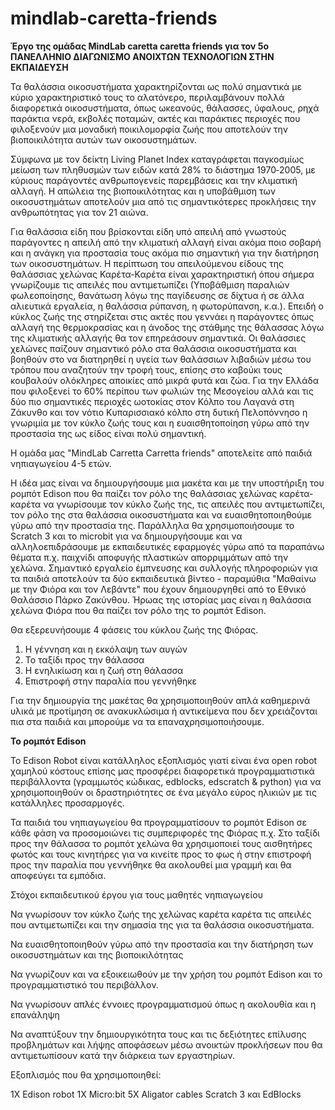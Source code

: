 # mindlab-caretta-friends
**Έργο της ομάδας MindLab caretta caretta friends για τον 5ο ΠΑΝΕΛΛΗΝΙΟ ΔΙΑΓΩΝΙΣΜΟ ΑΝΟΙΧΤΩΝ ΤΕΧΝΟΛΟΓΙΩΝ ΣΤΗΝ ΕΚΠΑΙΔΕΥΣΗ**

Τα θαλάσσια οικοσυστήματα χαρακτηρίζονται ως πολύ σημαντικά με κύριο χαρακτηριστικό τους το αλατόνερο, περιλαμβάνουν πολλά διαφορετικά οικοσυστήματα, όπως ωκεανούς, θάλασσες, ύφαλους, ρηχά παράκτια νερά, εκβολές ποταμών, ακτές και παράκτιες περιοχές που φιλοξενούν μια μοναδική ποικιλομορφία ζωής που αποτελούν την βιοποικιλότητα αυτών των οικοσυστημάτων.

Σύμφωνα  με  τον  δείκτη  Living Planet Index καταγράφεται  παγκοσμίως  μείωση  των  πληθυσμών  των  ειδών  κατά  28%  το διάστημα 1970‐2005, με κύριους παράγοντές ανθρωπογενείς παρεμβάσεις και την κλιματική αλλαγή. Η απώλεια της βιοποικιλότητας και η υποβάθμιση των οικοσυστημάτων αποτελούν μια από τις σημαντικότερες προκλήσεις την ανθρωπότητας για τον 21 αιώνα.

Για θαλάσσια είδη που βρίσκονται είδη υπό απειλή από γνωστούς παράγοντες η απειλή από την κλιματική αλλαγή είναι ακόμα ποιο σοβαρή και η ανάγκη για προστασία τους ακόμα πιο σημαντική για την διατήρηση των οικοσυστημάτων. Η περίπτωση του απειλούμενου είδους της θαλάσσιας χελώνας Καρέτα-Καρέτα είναι χαρακτηριστική όπου σήμερα γνωρίζουμε τις απειλές που αντιμετωπίζει (Υποβάθμιση παραλιών φωλεοποίησης, θανάτωση λόγω της παγίδευσης σε δίχτυα ή σε άλλα αλιευτικά εργαλεία, η θαλάσσια ρύπανση, η φωτορύπανση, κ.α.). Επειδή ο κύκλος ζωής της στηρίζεται στις ακτές που γεννάει η παράγοντες όπως αλλαγή της θερμοκρασίας και η άνοδος της στάθμης της θάλασσας λόγω της κλιματικής αλλαγής θα τον επηρεάσουν σημαντικά.
Οι θαλάσσιες χελώνες παίζουν σημαντικό ρόλο στα θαλάσσια οικοσυστήματα και βοηθούν στο να διατηρηθεί η υγεία των θαλάσσιων λιβαδιών μέσω του τρόπου που αναζητούν την τροφή τους, επίσης στο καβούκι τους κουβαλούν ολόκληρες αποικίες από μικρά φυτά και ζώα. 
Για την Ελλάδα που φιλοξενεί το 60% περίπου των φωλιών της Μεσογείου αλλά και τις δύο πιο σημαντικές περιοχές ωοτοκίας στον Κόλπο του Λαγανά στη Ζάκυνθο και τον νότιο Κυπαρισσιακό κόλπο στη δυτική Πελοπόννησο η γνωριμία με τον  κύκλο ζωής τους και η ευαισθητοποίηση γύρω από την προστασία της ως είδος είναι πολύ σημαντική.

Η ομάδα μας "MindLab Carretta Carretta friends" αποτελείτε από παιδιά νηπιαγωγείου 4-5 ετών. 

Η ιδέα μας είναι να δημιουργήσουμε μια μακέτα και με την υποστήριξη του ρομπότ Edison που θα παίζει τον ρόλο της θαλάσσιας χελώνας καρέτα-καρέτα να γνωρίσουμε τον κύκλο ζωής της, τις απειλές που αντιμετωπίζει, τον ρόλο της στα θαλάσσια οικοσυστήματα και να ευαισθητοποιηθούμε γύρω από την προστασία της. Παράλληλα θα χρησιμοποιήσουμε το Scratch 3 και το microbit για να δημιουργήσουμε και να αλληλοεπιδράσουμε με εκπαιδευτικές εφαρμογές γύρω από τα παραπάνω θέματα π.χ. παιχνίδι αποφυγής πλαστικών απορριμμάτων από την χελώνα.  Σημαντικό εργαλείο έμπνευσης και συλλογής πληροφοριών για τα παιδιά αποτελούν τα δύο εκπαιδευτικά βίντεο - παραμύθια "Μαθαίνω με την Φιόρα και τον Λεβάντε" που έχουν δημιουργηθεί από το Εθνικό Θαλάσσιο Πάρκο Ζακύνθου.
Ήρωας της ιστορίας μας είναι η θαλάσσια χελώνα Φιόρα που θα παίζει τον ρόλο της το ρομπότ Edison.

Θα εξερευνήσουμε 4 φάσεις του κύκλου ζωής της Φιόρας.
1) Η γέννηση και η εκκόλαψη των αυγών
2) Το ταξίδι προς την θάλασσα
3) Η ενηλικίωση και η ζωή στη θάλασσα
4) Επιστροφή στην παραλία που γεννήθηκε 

Για την δημιουργία της μακέτας θα χρησιμοποιηθούν απλά καθημερινά υλικά με προτίμηση σε ανακυκλώσιμα ή αντικείμενα που δεν χρειάζονται πια στα παιδιά και μπορούμε να τα επαναχρησιμοποιήσουμε.

**Το ρομπότ Edison**

To Edison Robot είναι κατάλληλος εξοπλισμός γιατί είναι ένα open robot χαμηλού κόστους επίσης μας προσφέρει διαφορετικά προγραμματιστικά περιβάλλοντα (γραμμωτός κώδικας, edblocks, edscratch & python) για να χρησιμοποιηθούν οι δραστηριότητες σε ένα μεγάλο εύρος ηλικιών με τις κατάλληλες προσαρμογές.

Τα παιδιά του νηπιαγωγείου θα προγραμματίσουν το ρομπότ Edison σε κάθε φάση να προσομοιώνει τις συμπεριφορές της Φιόρας π.χ. Στο ταξίδι προς την θάλασσα το ρομπότ χελώνα θα χρησιμοποιεί τους αισθητήρες φωτός και τους κινητήρες για να κινείτε προς το φως ή στην επιστροφή προς την παραλία που γεννήθηκε θα ακολουθεί μια γραμμή και θα αποφεύγει τα εμπόδια.

Στόχοι εκπαιδευτικού έργου για τους μαθητές νηπιαγωγείου

Να γνωρίσουν τον κύκλο ζωής της χελώνας καρέτα καρέτα τις απειλές που αντιμετωπίζει και την σημασία της για τα θαλάσσια οικοσυστήματα.

Να ευαισθητοποιηθούν γύρω από την προστασία και την διατήρηση των οικοσυστημάτων και της βιοποικιλότητας

Να γνωρίζουν και να εξοικειωθούν με την χρήση του ρομπότ Edison και το προγραμματιστικό του περιβάλλον.

Να γνωρίσουν απλές έννοιες προγραμματισμού όπως η ακολουθία και η επανάληψη

Να αναπτύξουν την δημιουργικότητα τους και τις δεξιότητες επίλυσης προβλημάτων και λήψης αποφάσεων μέσω ανοικτών προκλήσεων που θα αντιμετωπίσουν κατά την διάρκεια των εργαστηρίων.
 
Εξοπλισμός που θα χρησιμοποιηθεί:
 
1X Edison robot 
1Χ Micro:bit 
5X Aligator cables
Scratch 3 και EdBlocks 
